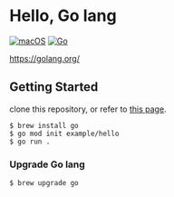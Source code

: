# Hello, Go lang

[![macOS](https://img.shields.io/badge/macOS-Monterey-black)](https://developer.apple.com/macos/)
[![Go](https://img.shields.io/badge/Go-1.19-blue)](https://golang.org)

https://golang.org/


## Getting Started

clone this repository, or refer to [this page](https://go.dev/doc/tutorial/getting-started).

```
$ brew install go
$ go mod init example/hello
$ go run .
```

### Upgrade Go lang

```
$ brew upgrade go
```
